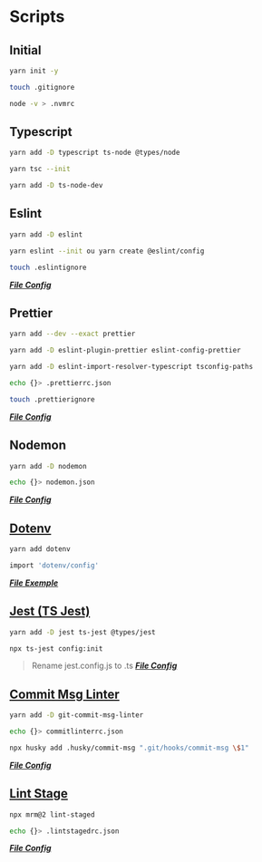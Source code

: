 # Scripts

## Initial
```sh
yarn init -y
```
```sh
touch .gitignore
```
```sh
node -v > .nvmrc
```

## Typescript
```sh
yarn add -D typescript ts-node @types/node
```
```sh
yarn tsc --init
```
```sh
yarn add -D ts-node-dev
```

## Eslint
```sh
yarn add -D eslint
```
```sh
yarn eslint --init ou yarn create @eslint/config
```
```sh
touch .eslintignore
```
***[File Config](https://github.com/natanaelsc96/node-project-base/blob/main/.eslintrc.json)***

## Prettier
```sh
yarn add --dev --exact prettier
```
```sh
yarn add -D eslint-plugin-prettier eslint-config-prettier
```
```sh
yarn add -D eslint-import-resolver-typescript tsconfig-paths
```
```sh
echo {}> .prettierrc.json
```
```sh
touch .prettierignore
```
***[File Config](https://github.com/natanaelsc96/node-project-base/blob/main/.prettierrc.json)***

## Nodemon
```sh
yarn add -D nodemon
```
```sh
echo {}> nodemon.json
```
***[File Config](https://github.com/natanaelsc96/node-project-base/blob/main/nodemon.json)***

## [Dotenv](https://github.com/motdotla/dotenv)
```sh
yarn add dotenv
```
```sh
import 'dotenv/config'
```
***[File Exemple](https://github.com/natanaelsc96/node-project-base/blob/main/.env.exemple)***

## [Jest (TS Jest)](https://github.com/kulshekhar/ts-jest)
```sh
yarn add -D jest ts-jest @types/jest
```
```sh
npx ts-jest config:init
```
> Rename jest.config.js to .ts
***[File Config](https://github.com/natanaelsc96/node-project-base/blob/main/jest.config.ts)***

## [Commit Msg Linter](https://github.com/legend80s/commit-msg-linter)
```sh
yarn add -D git-commit-msg-linter
```
```sh
echo {}> commitlinterrc.json
```
```sh
npx husky add .husky/commit-msg ".git/hooks/commit-msg \$1"
```
***[File Config](https://github.com/natanaelsc96/node-project-base/blob/main/commitlinterrc.json)***

## [Lint Stage](https://github.com/okonet/lint-staged)
```sh
npx mrm@2 lint-staged
```
```sh
echo {}> .lintstagedrc.json
```
***[File Config](https://github.com/natanaelsc96/node-project-base/blob/main/.lintstagedrc.json)***
